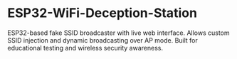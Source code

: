 # ESP32-WiFi-Deception-Station
ESP32-based fake SSID broadcaster with live web interface. Allows custom SSID injection and dynamic broadcasting over AP mode. Built for educational testing and wireless security awareness.
